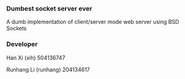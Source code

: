 ### Dumbest socket server ever
A dumb implementation of client/server mode web server using BSD Sockets

### Developer
Han Xi (xih) 504136747

Runhang Li (runhang) 204134617
